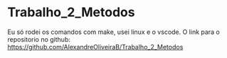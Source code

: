 # Trabalho_2_Metodos
Eu só rodei os comandos com make, usei linux e o vscode.
O link para o repositorio no github: https://github.com/AlexandreOliveiraB/Trabalho_2_Metodos